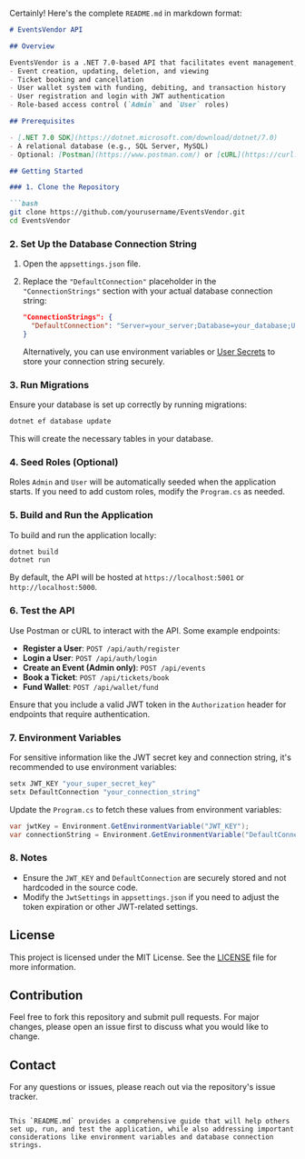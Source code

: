 ﻿Certainly! Here's the complete `README.md` in markdown format:

```markdown
# EventsVendor API

## Overview

EventsVendor is a .NET 7.0-based API that facilitates event management, ticket booking, and user authentication with role-based access using JWT. The API features:
- Event creation, updating, deletion, and viewing
- Ticket booking and cancellation
- User wallet system with funding, debiting, and transaction history
- User registration and login with JWT authentication
- Role-based access control (`Admin` and `User` roles)

## Prerequisites

- [.NET 7.0 SDK](https://dotnet.microsoft.com/download/dotnet/7.0)
- A relational database (e.g., SQL Server, MySQL)
- Optional: [Postman](https://www.postman.com/) or [cURL](https://curl.se/) for API testing

## Getting Started

### 1. Clone the Repository

```bash
git clone https://github.com/yourusername/EventsVendor.git
cd EventsVendor
```

### 2. Set Up the Database Connection String

1. Open the `appsettings.json` file.
2. Replace the `"DefaultConnection"` placeholder in the `"ConnectionStrings"` section with your actual database connection string:

   ```json
   "ConnectionStrings": {
     "DefaultConnection": "Server=your_server;Database=your_database;User=your_user;Password=your_password;"
   }
   ```

   Alternatively, you can use environment variables or [User Secrets](https://learn.microsoft.com/en-us/aspnet/core/security/app-secrets) to store your connection string securely.

### 3. Run Migrations

Ensure your database is set up correctly by running migrations:

```bash
dotnet ef database update
```

This will create the necessary tables in your database.

### 4. Seed Roles (Optional)

Roles `Admin` and `User` will be automatically seeded when the application starts. If you need to add custom roles, modify the `Program.cs` as needed.

### 5. Build and Run the Application

To build and run the application locally:

```bash
dotnet build
dotnet run
```

By default, the API will be hosted at `https://localhost:5001` or `http://localhost:5000`.

### 6. Test the API

Use Postman or cURL to interact with the API. Some example endpoints:

- **Register a User**: `POST /api/auth/register`
- **Login a User**: `POST /api/auth/login`
- **Create an Event (Admin only)**: `POST /api/events`
- **Book a Ticket**: `POST /api/tickets/book`
- **Fund Wallet**: `POST /api/wallet/fund`

Ensure that you include a valid JWT token in the `Authorization` header for endpoints that require authentication.

### 7. Environment Variables

For sensitive information like the JWT secret key and connection string, it's recommended to use environment variables:

```bash
setx JWT_KEY "your_super_secret_key"
setx DefaultConnection "your_connection_string"
```

Update the `Program.cs` to fetch these values from environment variables:

```csharp
var jwtKey = Environment.GetEnvironmentVariable("JWT_KEY");
var connectionString = Environment.GetEnvironmentVariable("DefaultConnection");
```

### 8. Notes

- Ensure the `JWT_KEY` and `DefaultConnection` are securely stored and not hardcoded in the source code.
- Modify the `JwtSettings` in `appsettings.json` if you need to adjust the token expiration or other JWT-related settings.

## License

This project is licensed under the MIT License. See the [LICENSE](LICENSE) file for more information.

## Contribution

Feel free to fork this repository and submit pull requests. For major changes, please open an issue first to discuss what you would like to change.

## Contact

For any questions or issues, please reach out via the repository's issue tracker.
```

This `README.md` provides a comprehensive guide that will help others set up, run, and test the application, while also addressing important considerations like environment variables and database connection strings.